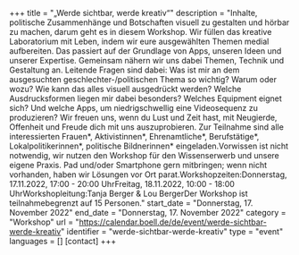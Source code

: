 +++
title = "„Werde sichtbar, werde kreativ“"
description = "Inhalte, politische Zusammenhänge und Botschaften visuell zu gestalten und hörbar zu machen, darum geht es in diesem Workshop. Wir füllen das kreative Laboratorium mit Leben, indem wir eure ausgewählten Themen medial aufbereiten. Das passiert auf der Grundlage von Apps, unseren Ideen und unserer Expertise. Gemeinsam nähern wir uns dabei Themen, Technik und Gestaltung an. Leitende Fragen sind dabei: Was ist mir an dem ausgesuchten geschlechter-/politischen Thema so wichtig? Warum oder wozu? Wie kann das alles visuell ausgedrückt werden? Welche Ausdrucksformen liegen mir dabei besonders? Welches Equipment eignet sich? Und welche Apps, um niedrigschwellig eine Videosequenz zu produzieren? Wir freuen uns, wenn du Lust und Zeit hast, mit Neugierde, Offenheit und Freude dich mit uns auszuprobieren. Zur Teilnahme sind alle interessierten Frauen*, Aktivistinnen*, Ehrenamtliche*, Berufstätige*, Lokalpolitikerinnen*, politische Bildnerinnen* eingeladen.Vorwissen ist nicht notwendig, wir nutzen den Workshop für den Wissenserwerb und unsere eigene Praxis. Pad und/oder Smartphone gern mitbringen; wenn nicht vorhanden, haben wir Lösungen vor Ort parat.Workshopzeiten:Donnerstag, 17.11.2022, 17:00 - 20:00 UhrFreitag, 18.11.2022, 10:00 - 18:00 UhrWorkshopleitung:Tanja Berger & Lou BergerDer Workshop ist teilnahmebegrenzt auf 15 Personen."
start_date = "Donnerstag, 17. November 2022"
end_date = "Donnerstag, 17. November 2022"
category = "Workshop"
url = "https://calendar.boell.de/de/event/werde-sichtbar-werde-kreativ"
identifier = "werde-sichtbar-werde-kreativ"
type = "event"
languages = []
[contact]
+++